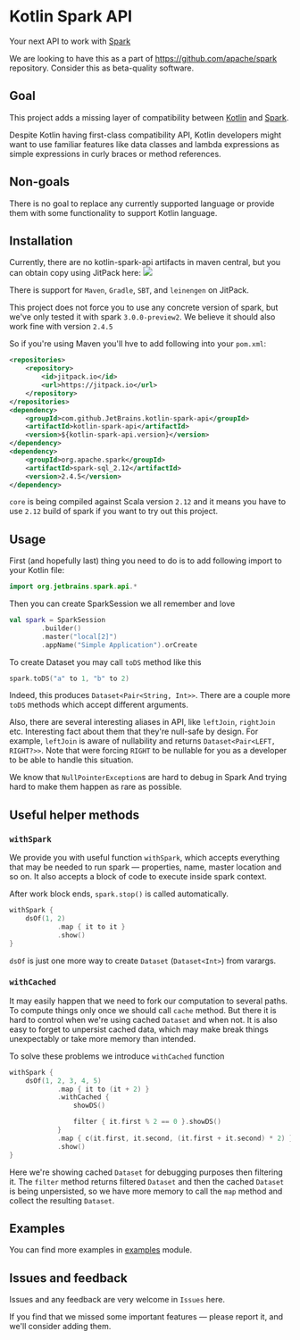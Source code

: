 # Kotlin Spark API


Your next API to work with  [Spark](https://spark.apache.org/)

We are looking to have this as a part of https://github.com/apache/spark repository. Consider this as beta-quality software.

## Goal

This project adds a missing layer of compatibility between [Kotlin](https://kotlinlang.org/) and [Spark](https://spark.apache.org/).

Despite Kotlin having first-class compatibility API, Kotlin developers might want to use familiar features like data classes and lambda expressions as simple expressions in curly braces or method references.

## Non-goals

There is no goal to replace any currently supported language or provide them with some functionality to support Kotlin language.

## Installation

Currently, there are no kotlin-spark-api artifacts in maven central, but you can obtain copy using JitPack here: [![](https://jitpack.io/v/JetBrains/kotlin-spark-api.svg)](https://jitpack.io/#JetBrains/kotlin-spark-api)

There is support for `Maven`, `Gradle`, `SBT`, and `leinengen` on JitPack.

This project does not force you to use any concrete version of spark, but we've only tested it with spark `3.0.0-preview2`.
We believe it should also work fine with version `2.4.5`

So if you're using Maven you'll hve to add following into your `pom.xml`:

```xml
<repositories>
    <repository>
        <id>jitpack.io</id>
        <url>https://jitpack.io</url>
    </repository>
</repositories>
<dependency>
    <groupId>com.github.JetBrains.kotlin-spark-api</groupId>
    <artifactId>kotlin-spark-api</artifactId>
    <version>${kotlin-spark-api.version}</version>
</dependency>
<dependency>
    <groupId>org.apache.spark</groupId>
    <artifactId>spark-sql_2.12</artifactId>
    <version>2.4.5</version>
</dependency>
```

`core` is being compiled against Scala version `2.12` and it means you have to use `2.12` build of spark if you want to try out this project.

## Usage

First (and hopefully last) thing you need to do is to add following import to your Kotlin file:

```kotlin
import org.jetbrains.spark.api.*
```

Then you can create SparkSession we all remember and love

```kotlin
val spark = SparkSession
        .builder()
        .master("local[2]")
        .appName("Simple Application").orCreate

```

To create Dataset you may call `toDS` method like this

```kotlin
spark.toDS("a" to 1, "b" to 2)
```

Indeed, this produces `Dataset<Pair<String, Int>>`. There are a couple more `toDS` methods which accept different arguments.

Also, there are several interesting aliases in API, like `leftJoin`, `rightJoin` etc.
Interesting fact about them that they're null-safe by design. For example, `leftJoin` is aware of nullability and returns `Dataset<Pair<LEFT, RIGHT?>>`.
Note that were forcing `RIGHT` to be nullable for you as a developer to be able to handle this situation.

We know that `NullPointerException`s are hard to debug in Spark And trying hard to make them happen as rare as possible.

## Useful helper methods

### `withSpark`

We provide you with useful function `withSpark`, which accepts everything that may be needed to run spark — properties, name, master location and so on. It also accepts a block of code to execute inside spark context.

After work block ends, `spark.stop()` is called automatically.

```kotlin
withSpark {
    dsOf(1, 2)
            .map { it to it }
            .show()
}
```

`dsOf` is just one more way to create `Dataset` (`Dataset<Int>`) from varargs.

### `withCached`

It may easily happen that we need to fork our computation to several paths. To compute things only once we should call `cache`
method. But there it is hard to control when we're using cached `Dataset` and when not.
It is also easy to forget to unpersist cached data, which may make break things unexpectably or take more memory
than intended.

To solve these problems we introduce `withCached` function

```kotlin
withSpark {
    dsOf(1, 2, 3, 4, 5)
            .map { it to (it + 2) }
            .withCached {
                showDS()

                filter { it.first % 2 == 0 }.showDS()
            }
            .map { c(it.first, it.second, (it.first + it.second) * 2) }
            .show()
}
```

Here we're showing cached `Dataset` for debugging purposes then filtering it. The `filter` method returns filtered `Dataset` and then the cached `Dataset` is being unpersisted, so we have more memory to call the `map` method and collect the resulting `Dataset`.

## Examples

You can find more examples in [examples](https://github.com/JetBrains/kotlin-spark-api/tree/master/examples/src/main/kotlin/org/jetbrains/spark/api/examples) module.

## Issues and feedback

Issues and any feedback are very welcome in `Issues` here.

If you find that we missed some important features — please report it, and we'll consider adding them.
